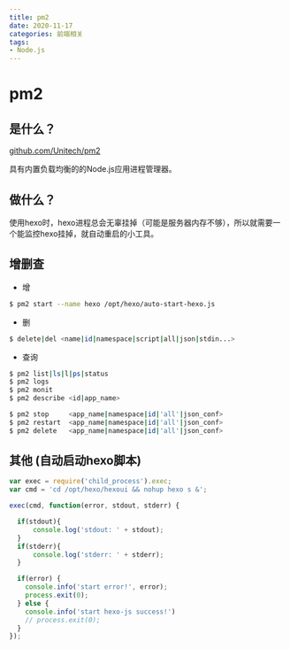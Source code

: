 ```yaml
---
title: pm2 
date: 2020-11-17
categories: 前端相关
tags:
- Node.js
---
```


# pm2

## 是什么？
[github.com/Unitech/pm2](https://github.com/Unitech/pm2)

具有内置负载均衡的的Node.js应用进程管理器。

## 做什么？
使用hexo时，hexo进程总会无辜挂掉（可能是服务器内存不够），所以就需要一个能监控hexo挂掉，就自动重启的小工具。

## 增删查

- 增

```sh
$ pm2 start --name hexo /opt/hexo/auto-start-hexo.js
```

- 删

```sh
$ delete|del <name|id|namespace|script|all|json|stdin...>
```

- 查询

```sh
$ pm2 list|ls|l|ps|status
$ pm2 logs
$ pm2 monit
$ pm2 describe <id|app_name>

$ pm2 stop     <app_name|namespace|id|'all'|json_conf>
$ pm2 restart  <app_name|namespace|id|'all'|json_conf>
$ pm2 delete   <app_name|namespace|id|'all'|json_conf>
```

## 其他 (自动启动hexo脚本)

```javascript
var exec = require('child_process').exec;
var cmd = 'cd /opt/hexo/hexoui && nohup hexo s &';

exec(cmd, function(error, stdout, stderr) {

  if(stdout){
      console.log('stdout: ' + stdout);
  }
  if(stderr){
      console.log('stderr: ' + stderr);
  }

  if(error) {
    console.info('start error!', error);
    process.exit(0);
  } else {
    console.info('start hexo-js success!')
    // process.exit(0);
  }
});
```
